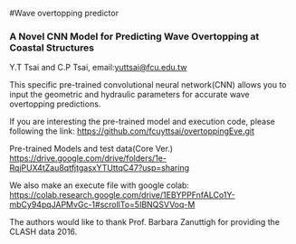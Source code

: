 #Wave overtopping predictor
### A Novel CNN Model for Predicting Wave Overtopping at Coastal Structures

Y.T Tsai and C.P Tsai, email:yuttsai@fcu.edu.tw

This specific pre-trained convolutional neural network(CNN) allows you to input the geometric and hydraulic parameters for accurate wave overtopping predictions.

If you are interesting the pre-trained model and execution code, please following the link:
https://github.com/fcuyttsai/overtoppingEve.git

Pre-trained Models and test data(Core Ver.)
https://drive.google.com/drive/folders/1e-RqjPUX4tZau8qtfjtgasxYTUttqC47?usp=sharing

We also make an execute file with google colab:
https://colab.research.google.com/drive/1EBYPPFnfALCo1Y-mbCy94pqJAPMvGc-1#scrollTo=5IBNQSVVoq-M

The authors would like to thank Prof. Barbara Zanuttigh for providing the CLASH data 2016.
